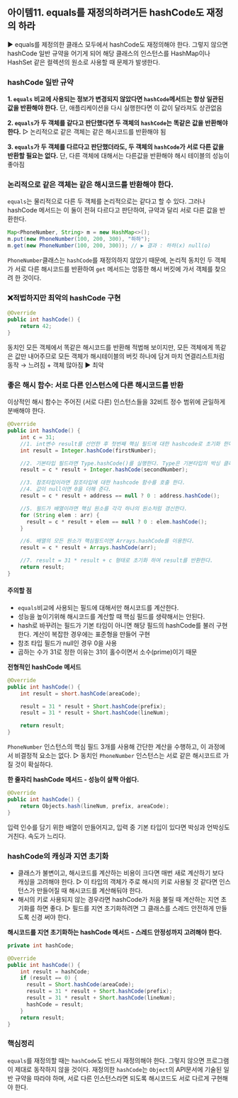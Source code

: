 ## 아이템11. equals를 재정의하려거든 hashCode도 재정의 하라
▶ equals를 제정의한 클래스 모두에서 hashCode도 재정의해야 한다. 그렇지 않으면 hashCode 일반 규약을 어기게 되어 해당 클래스의 인스턴스를 HashMap이나 HashSet 같은 컬렉션의 원소로 사용할 때 문제가 발생한다.

### hashCode 일반 규약
**1. ```equals``` 비교에 사용되는 정보가 변경되지 않았다면 ```hashCode```메서드는 항상 일관된 값을 반환해야 한다.**
단, 애플리케이션을 다시 실행한다면 이 값이 달라져도 상관없음

**2. ```equals```가 두 객체를 같다고 판단했다면 두 객체의 ```hashCode```는 똑같은 값을 반환해야 한다.**
▷ 논리적으로 같은 객체는 같은 해시코드를 반환해야 됨

**3. ```equals```가 두 객체를 다르다고 판단했더라도, 두 객체의 ```hashCode```가 서로 다른 값을 반환할 필요는 없다.**
단, 다른 객체에 대해서는 다른값을 반환해야 해시 테이블의 성능이 좋아짐

### 논리적으로 같은 객체는 같은 해시코드를 반환해야 한다.
```equals```는 물리적으로 다른 두 객체를 논리적으로는 같다고 할 수 있다. 그러나 hashCode 메서드는 이 둘이 전혀 다르다고 판단하여, 규약과 달리 서로 다른 값을 반환한다.
```Java
Map<PhoneNumber, String> m = new HashMap<>();
m.put(new PhoneNumber(100, 200, 300), "하하");
m.get(new PhoneNumber(100, 200, 300)); // ▶ 결과 : 하하(x) null(o)
```
```PhoneNumber```클래스는 ```hashCode```를 재정의하지 않았기 때문에, 논리적 동치인 두 객체가 서로 다른 해시코드를 반환하여 ```get``` 메서드는 엉뚱한 해시 버킷에 가서 객체를 찾으려 한 것이다.

### ❌적법하지만 최악의 hashCode 구현
```Java
@Override
public int hashCode() {
	return 42;
}
```
동치인 모든 객체에서 똑같은 해시코드를 반환해 적법해 보이지만, 모든 객체에게 똑같은 값만 내어주므로 모든 객체가 해시테이블의 버킷 하나에 담겨 마치 연결리스트처럼 동작 → 느려짐 + 객체 많아짐 ▶ 최악

### 좋은 해시 함수: 서로 다른 인스턴스에 다른 해시코드를 반환
이상적인 해시 함수는 주어진 (서로 다른) 인스턴스들을 32비트 정수 범위에 균일하게 분배해야 한다.
```Java
@Override
public int hashCode() {
    int c = 31;
    //1. int변수 result를 선언한 후 첫번째 핵심 필드에 대한 hashcode로 초기화 한다.
    int result = Integer.hashCode(firstNumber);

    //2. 기본타입 필드라면 Type.hashCode()를 실행한다. Type은 기본타입의 박싱 클래스이다.
    result = c * result + Integer.hashCode(secondNumber);

    //3. 참조타입이라면 참조타입에 대한 hashcode 함수를 호출 한다.
    //4. 값이 null이면 0을 더해 준다.
    result = c * result + address == null ? 0 : address.hashCode();

    //5. 필드가 배열이라면 핵심 원소를 각각 하나의 원소처럼 갱신한다.
    for (String elem : arr) {
      result = c * result + elem == null ? 0 : elem.hashCode();
    }

    //6. 배열의 모든 원소가 핵심필드이면 Arrays.hashCode를 이용한다.
    result = c * result + Arrays.hashCode(arr);

    //7. result = 31 * result + c 형태로 초기화 하여 result를 반환한다.
    return result;
}
```
#### 주의할 점
- ```equals```비교에 사용되는 필드에 대해서만 해시코드를 계산한다.
- 성능을 높이기위해 해시코드를 계산할 때 핵심 필드를 생략해서는 안된다.
- hash로 바꾸려는 필드가 기본 타임이 아니면 해당 필드의 hashCode를 불러 구현한다.
계산이 복잡한 경우에는 표준형을 만들어 구현
- 참조 타입 필드가 null인 경우 0을 사용
- 곱하는 수가 31로 정한 이유는 31이 홀수이면서 소수(prime)이기 때문 

**전형적인 hashCode 메서드**
```Java
@Override
public int hashCode() {
	int result = short.hashCode(areaCode);

    result = 31 * result + Short.hashCode(prefix);
    result = 31 * result + Short.hashCode(lineNum);

    return result;
}
```
```PhoneNumber``` 인스턴스의 핵심 필드 3개를 사용해 간단한 계산을 수행하고, 이 과정에서 비결정적 요소는 없다.
▷ 동치인 ```PhoneNumber``` 인스턴스는 서로 같은 해시코드르 가질 것이 확실하다.

**한 줄자리 hashCode 메서드 - 성능이 살짝 아쉽다.**
```Java
@Override
public int hashCode() {
	return Objects.hash(lineNum, prefix, areaCode);
}
```
입력 인수를 담기 위한 배열이 만들어지고, 입력 중 기본 타입이 있다면 박싱과 언박싱도 거친다. 속도가 느리다.

### hashCode의 캐싱과 지연 초기화
- 클래스가 불변이고, 해시코드를 계산하는 비용이 크다면 매번 새로 계산하기 보다 캐싱을 고려해야 한다.
▷ 이 타입의 객체가 주로 해시의 키로 사용될 것 같다면 인스턴스가 만들어질 때 해시코드를 계산해둬야 한다.
- 해시의 키로 사용되지 않는 경우라면 hashCode가 처음 불릴 때 계산하는 지연 초기화를 하면 좋다.
▷ 필드를 지연 초기화하려면 그 클래스를 스레드 안전하게 만들도록 신경 써야 한다.

**해시코드를 지연 초기화하는 hashCode 메서드 - 스레드 안정성까지 고려해야 한다.**
```Java
private int hashCode;

@Override
public int hashCode() {
	int result = hashCode;
	if (result == 0) {
      result = Short.hashCode(areaCode);
      result = 31 * result + Short.hashCode(prefix);
      result = 31 * result + Short.hashCode(lineNum);
      hashCode = result;
    }
    return result;
}
```

### 핵심정리
```equals```를 재정의할 때는 ```hashCode```도 반드시 재정의해야 한다. 그렇지 않으면 프로그램이 제대로 동작하지 않을 것이다. 재정의한 ```hashCode```는 ```Object```의 API문서에 기술된 일반 규약을 따라야 하며, 서로 다른 인스턴스라면 되도록 해시코드도 서로 다르게 구현해야 한다.